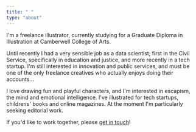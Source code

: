 ```yaml
---
title: " "
type: "about"
---
```



I'm a freelance illustrator, currently studying for a Graduate Diploma in Illustration at Camberwell College of Arts.

Until recently I had a very sensible job as a data scientist; first in the Civil Service, specifically in education and justice, and more recently in a tech startup. I'm still interested in innovation and public services, and must be one of the only freelance creatives who actually enjoys doing their accounts...

I love drawing fun and playful characters, and I'm interested in escapism, the mind and emotional intelligence. I've illustrated for tech startups, childrens' books and online magazines. At the moment I'm particularly seeking editorial work.

If you'd like to work together, please [get in touch](mailto:vicky.hughes@hotmail.com)!

